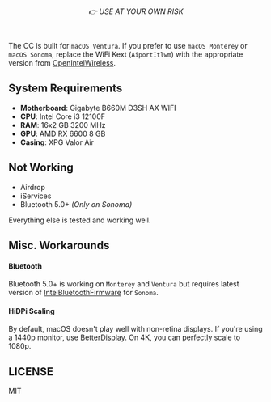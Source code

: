<p align="center"><i>👉 USE AT YOUR OWN RISK</i></p>

<br>

The OC is built for `macOS Ventura`. If you prefer to use `macOS Monterey` or `macOS Sonoma`, replace the WiFi Kext (`AiportItlwm`) with the appropriate version from [OpenIntelWireless](https://github.com/OpenIntelWireless/itlwm).

## System Requirements

- **Motherboard**: Gigabyte B660M D3SH AX WIFI
- **CPU**: Intel Core i3 12100F
- **RAM**: 16x2 GB 3200 MHz
- **GPU**: AMD RX 6600 8 GB
- **Casing**: XPG Valor Air

## Not Working

- Airdrop
- iServices
- Bluetooth 5.0+ *(Only on Sonoma)*

Everything else is tested and working well.

## Misc. Workarounds

#### Bluetooth 

Bluetooth 5.0+ is working on `Monterey` and `Ventura` but requires latest version of [IntelBluetoothFirmware](https://github.com/OpenIntelWireless/IntelBluetoothFirmware) for `Sonoma`.

#### HiDPi Scaling

By default, macOS doesn't play well with non-retina displays. If you're using a 1440p monitor, use [BetterDisplay](https://github.com/waydabber/BetterDisplay). On 4K, you can perfectly scale to 1080p.

## LICENSE
MIT
